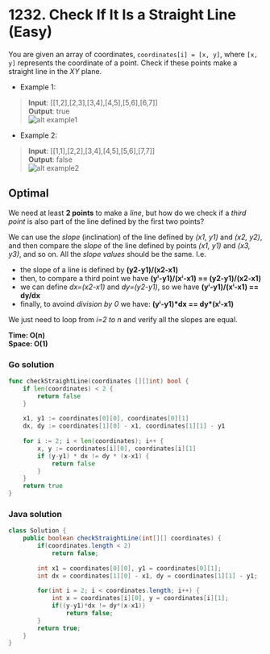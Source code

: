 # 1232. Check If It Is a Straight Line (Easy)

You are given an array of coordinates, `coordinates[i] = [x, y]`, where `[x, y]` represents the
coordinate of a point. Check if these points make a straight line in the *XY* plane.

- Example 1:
> **Input**: [[1,2],[2,3],[3,4],[4,5],[5,6],[6,7]] <br>
> **Output**: true <br>
![alt example1](https://assets.leetcode.com/uploads/2019/10/15/untitled-diagram-2.jpg)
- Example 2:
> **Input**: [[1,1],[2,2],[3,4],[4,5],[5,6],[7,7]] <br>
> **Output**: false <br>
![alt example2](https://assets.leetcode.com/uploads/2019/10/09/untitled-diagram-1.jpg)

## Optimal
We need at least **2 points** to make a *line*, but how do we check if a *third point* is also part
of the line defined by the first two points?

We can use the *slope* (inclination) of the line defined by *(x1, y1)* and *(x2, y2)*, and then
compare the *slope* of the line defined by points *(x1, y1)* and *(x3, y3)*, and so on. All the 
*slope values* should be the same. I.e.
- the slope of a line is defined by **(y2-y1)/(x2-x1)**
- then, to compare a third point we have **(yⁱ-y1)/(xⁱ-x1) == (y2-y1)/(x2-x1)**
- we can define *dx=(x2-x1)* and *dy=(y2-y1)*, so we have **(yⁱ-y1)/(xⁱ-x1) == dy/dx**
- finally, to avoind *division by 0* we have:  **(yⁱ-y1)\*dx == dy\*(xⁱ-x1)**

We just need to loop from *i=2 to n* and verify all the slopes are equal.

**Time: O(n) <br> Space: O(1)**

### Go solution
```go
func checkStraightLine(coordinates [][]int) bool {
    if len(coordinates) < 2 {
        return false
    }
    
    x1, y1 := coordinates[0][0], coordinates[0][1]
    dx, dy := coordinates[1][0] - x1, coordinates[1][1] - y1
    
    for i := 2; i < len(coordinates); i++ {
        x, y := coordinates[i][0], coordinates[i][1]
        if (y-y1) * dx != dy * (x-x1) {
            return false
        }
    }
    return true
}
```
### Java solution
```java
class Solution {
    public boolean checkStraightLine(int[][] coordinates) {
        if(coordinates.length < 2)
            return false;
        
        int x1 = coordinates[0][0], y1 = coordinates[0][1];
        int dx = coordinates[1][0] - x1, dy = coordinates[1][1] - y1;
        
        for(int i = 2; i < coordinates.length; i++) {
            int x = coordinates[i][0], y = coordinates[i][1];
            if((y-y1)*dx != dy*(x-x1))
                return false;
        }
        return true;
    }
}
```
